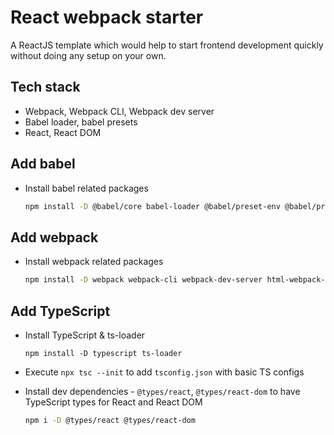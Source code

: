 # React webpack starter

A ReactJS template which would help to start frontend development quickly without doing any setup on your own.

## Tech stack

- Webpack, Webpack CLI, Webpack dev server
- Babel loader, babel presets
- React, React DOM

## Add babel

- Install babel related packages

  ```bash
  npm install -D @babel/core babel-loader @babel/preset-env @babel/preset-react
  ```

## Add webpack

- Install webpack related packages

  ```bash
  npm install -D webpack webpack-cli webpack-dev-server html-webpack-plugin
  ```

## Add TypeScript

- Install TypeScript & ts-loader

  ```
  npm install -D typescript ts-loader
  ```

- Execute `npx tsc --init` to add `tsconfig.json` with basic TS configs
- Install dev dependencies - `@types/react`, `@types/react-dom` to have TypeScript types for React and React DOM

  ```bash
  npm i -D @types/react @types/react-dom
  ```
